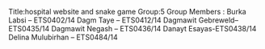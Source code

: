Title:hospital website and snake game
Group:5
Group Members :
     Burka Labsi – ETS0402/14
     Dagm Taye – ETS0412/14 
     Dagmawit Gebreweld– ETS0435/14
     Dagmawit Negash – ETS0436/14
     Danayt Esayas-ETS0438/14 
     Delina Mulubirhan – ETS0484/14
